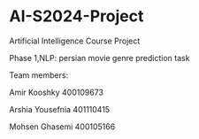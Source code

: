 # AI-S2024-Project
Artificial Intelligence Course Project

Phase 1,NLP: persian movie genre prediction task

Team members:

Amir Kooshky 400109673

Arshia Yousefnia 401110415

Mohsen Ghasemi 400105166
